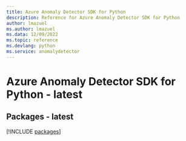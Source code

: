 ```yaml
---
title: Azure Anomaly Detector SDK for Python
description: Reference for Azure Anomaly Detector SDK for Python
author: lmazuel
ms.author: lmazuel
ms.data: 12/09/2022
ms.topic: reference
ms.devlang: python
ms.service: anomalydetector
---
```

# Azure Anomaly Detector SDK for Python - latest
## Packages - latest
[!INCLUDE [packages](anomaly-detector-index.md)]